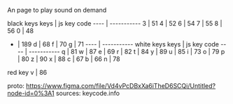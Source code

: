 An page to play sound on demand

black keys
keys | js key code
---- | -----------
3    | 51
4    | 52
6    | 54
7    | 55
8    | 56
0    | 48
-    | 189
d    | 68
f    | 70
g    | 71
---- | -----------
white keys
keys | js key code
---- | -----------
q    | 81
w    | 87
e    | 69
r    | 82
t    | 84
y    | 89
u    | 85
i    | 73
o    | 79
p    | 80
z    | 90
x    | 88
c    | 67
b    | 66
n    | 78

red key
v    | 86



proto: https://www.figma.com/file/Vd4vPcDBxXa6iTheD6SCQi/Untitled?node-id=0%3A1
sources:
keycode.info
